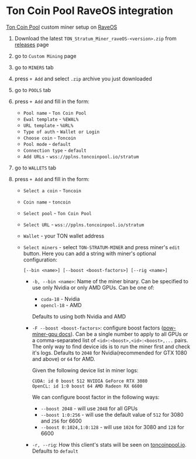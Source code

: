 # Ton Coin Pool RaveOS integration

[Ton Coin Pool](https://toncoinpool.io) custom miner setup on [RaveOS](https://raveos.com)

1.  Download the latest `TON_Stratum_Miner_raveOS-<version>.zip` from
    [releases](https://github.com/toncoinpool/stratum-miner/releases) page
2.  go to `Custom Mining` page
3.  go to `MINERS` tab
4.  press `+ Add` and select `.zip` archive you just downloaded
5.  go to `POOLS` tab
6.  press `+ Add` and fill in the form:

    -   `Pool name` - `Ton Coin Pool`
    -   `Ewal template` - `%EWAL%`
    -   `URL template` - `%URL%`
    -   `Type of auth` - `Wallet or Login`
    -   `Choose coin` - `Toncoin`
    -   `Pool mode` - `default`
    -   `Connection type` - `default`
    -   `Add URLs` - `wss://pplns.toncoinpool.io/stratum`

7.  go to `WALLETS` tab
8.  press `+ Add` and fill in the form:

    -   `Select a coin` - `Toncoin`
    -   `Coin name` - `toncoin`
    -   `Select pool` - `Ton Coin Pool`
    -   `Select URL` - `wss://pplns.toncoinpool.io/stratum`
    -   `Wallet` - your TON wallet address
    -   `Select miners` - select `TON-STRATUM-MINER` and press miner's `edit` button. Here you can add a string with
        miner's optional configuration:

        ```
        [--bin <name>] [--boost <boost-factors>] [--rig <name>]
        ```

        -   `-b, --bin <name>`: Name of the miner binary. Can be specified to use only Nvidia or only AMD GPUs. Can be
            one of:

            -   `cuda-18` - Nvidia
            -   `opencl-18` - AMD

            Defaults to using both Nvidia and AMD

        -   `-F --boost <boost-factors>`: configure boost factors
            ([pow-miner-gpu docs](https://github.com/tontechio/pow-miner-gpu/blob/main/crypto/util/pow-miner-howto.md)).
            Can be a single number to apply to all GPUs or a comma-separated list of `<id>:<boost>,<id>:<boost>,...`
            pairs. The only way to find device ids is to run the miner first and check it's logs. Defaults to `2048` for
            Nvidia(recommended for GTX 1080 and above) or `64` for AMD.

            Given the following device list in miner logs:

            ```
            CUDA: id 0 boost 512 NVIDIA GeForce RTX 3080
            OpenCL: id 1:0 boost 64 AMD Radeon RX 6600
            ```

            We can configure boost factor in the following ways:

            -   `--boost 2048` - will use `2048` for all GPUs
            -   `--boost 1:0:256` - will use the default value of `512` for 3080 and `256` for 6600
            -   `--boost 0:1024,1:0:128` - will use `1024` for 3080 and `128` for 6600

        -   `-r, --rig`: How this client's stats will be seen on [toncoinpool.io](https://toncoinpool.io).
            Defaults to `default`
